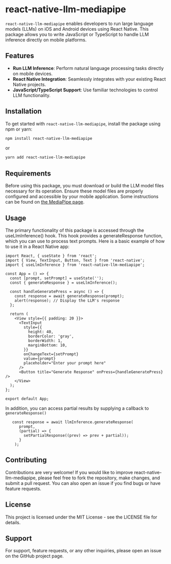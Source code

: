 # react-native-llm-mediapipe

`react-native-llm-mediapipe` enables developers to run large language models (LLMs) on iOS and Android devices using React Native. This package allows you to write JavaScript or TypeScript to handle LLM inference directly on mobile platforms.

## Features

- **Run LLM Inference**: Perform natural language processing tasks directly on mobile devices.
- **React Native Integration**: Seamlessly integrates with your existing React Native projects.
- **JavaScript/TypeScript Support**: Use familiar technologies to control LLM functionality.

## Installation

To get started with `react-native-llm-mediapipe`, install the package using npm or yarn:

```bash
npm install react-native-llm-mediapipe
```

or

```bash
yarn add react-native-llm-mediapipe
```

## Requirements

Before using this package, you must download or build the LLM model files necessary for its operation. Ensure these model files are properly configured and accessible by your mobile application. Some instructions can be found on [the MediaPipe page](https://developers.google.com/mediapipe/solutions/genai/llm_inference).

## Usage

The primary functionality of this package is accessed through the useLlmInference() hook. This hook provides a generateResponse function, which you can use to process text prompts. Here is a basic example of how to use it in a React Native app:

```tsx
import React, { useState } from 'react';
import { View, TextInput, Button, Text } from 'react-native';
import { useLlmInference } from 'react-native-llm-mediapipe';

const App = () => {
  const [prompt, setPrompt] = useState('');
  const { generateResponse } = useLlmInference();

  const handleGeneratePress = async () => {
    const response = await generateResponse(prompt);
    alert(response); // Display the LLM's response
  };

  return (
    <View style={{ padding: 20 }}>
      <TextInput
        style={{
          height: 40,
          borderColor: 'gray',
          borderWidth: 1,
          marginBottom: 10,
        }}
        onChangeText={setPrompt}
        value={prompt}
        placeholder="Enter your prompt here"
      />
      <Button title="Generate Response" onPress={handleGeneratePress} />
    </View>
  );
};

export default App;
```

In addition, you can access partial results by supplying a callback to `generateResponse()`

```tsx
   const response = await llmInference.generateResponse(
      prompt,
      (partial) => {
        setPartialResponse((prev) => prev + partial));
      }
    );

```

## Contributing

Contributions are very welcome! If you would like to improve react-native-llm-mediapipe, please feel free to fork the repository, make changes, and submit a pull request. You can also open an issue if you find bugs or have feature requests.

## License

This project is licensed under the MIT License - see the LICENSE file for details.

## Support

For support, feature requests, or any other inquiries, please open an issue on the GitHub project page.
